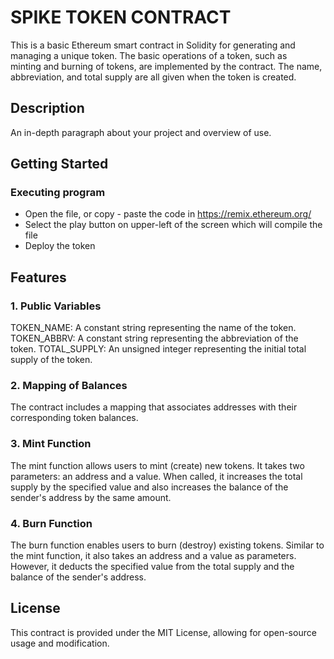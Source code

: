 # SPIKE TOKEN CONTRACT

This is a basic Ethereum smart contract in Solidity for generating and managing a unique token. The basic operations of a token, such as minting and burning of tokens, are implemented by the contract. The name, abbreviation, and total supply are all given when the token is created.

## Description

An in-depth paragraph about your project and overview of use.

## Getting Started

### Executing program

* Open the file, or copy - paste the code in https://remix.ethereum.org/
* Select the play button on upper-left of the screen which will compile the file
* Deploy the token

## Features

### 1. Public Variables
TOKEN_NAME: A constant string representing the name of the token.
TOKEN_ABBRV: A constant string representing the abbreviation of the token.
TOTAL_SUPPLY: An unsigned integer representing the initial total supply of the token.
### 2. Mapping of Balances
The contract includes a mapping that associates addresses with their corresponding token balances.

### 3. Mint Function
The mint function allows users to mint (create) new tokens. It takes two parameters: an address and a value. When called, it increases the total supply by the specified value and also increases the balance of the sender's address by the same amount.

### 4. Burn Function
The burn function enables users to burn (destroy) existing tokens. Similar to the mint function, it also takes an address and a value as parameters. However, it deducts the specified value from the total supply and the balance of the sender's address.




## License

This contract is provided under the MIT License, allowing for open-source usage and modification.

